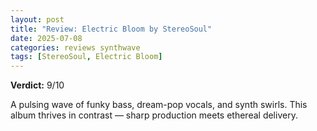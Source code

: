 ```yaml
---
layout: post
title: "Review: Electric Bloom by StereoSoul"
date: 2025-07-08
categories: reviews synthwave
tags: [StereoSoul, Electric Bloom]
---
```


**Verdict:** 9/10

A pulsing wave of funky bass, dream-pop vocals, and synth swirls. This album thrives in contrast — sharp production meets ethereal delivery.
